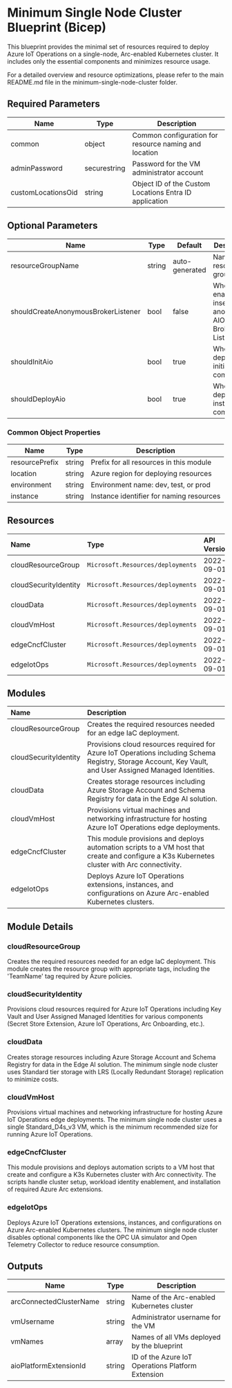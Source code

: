 <!-- BEGIN_BICEP_DOCS -->
<!-- markdown-table-prettify-ignore-start -->
<!-- markdownlint-disable MD033 -->

# Minimum Single Node Cluster Blueprint (Bicep)

This blueprint provides the minimal set of resources required to deploy Azure IoT Operations on a single-node, Arc-enabled Kubernetes cluster. It includes only the essential components and minimizes resource usage.

For a detailed overview and resource optimizations, please refer to the main README.md file in the minimum-single-node-cluster folder.

## Required Parameters

| Name | Type | Description |
|------|------|-------------|
| common | object | Common configuration for resource naming and location |
| adminPassword | securestring | Password for the VM administrator account |
| customLocationsOid | string | Object ID of the Custom Locations Entra ID application |

## Optional Parameters

| Name | Type | Default | Description |
|------|------|---------|-------------|
| resourceGroupName | string | auto-generated | Name of the resource group |
| shouldCreateAnonymousBrokerListener | bool | false | Whether to enable an insecure anonymous AIO MQ Broker Listener |
| shouldInitAio | bool | true | Whether to deploy initial AIO components |
| shouldDeployAio | bool | true | Whether to deploy AIO instance components |

### Common Object Properties

| Name | Type | Description |
|------|------|-------------|
| resourcePrefix | string | Prefix for all resources in this module |
| location | string | Azure region for deploying resources |
| environment | string | Environment name: dev, test, or prod |
| instance | string | Instance identifier for naming resources |

## Resources

|Name|Type|API Version|
| :--- | :--- | :--- |
|cloudResourceGroup|`Microsoft.Resources/deployments`|2022-09-01|
|cloudSecurityIdentity|`Microsoft.Resources/deployments`|2022-09-01|
|cloudData|`Microsoft.Resources/deployments`|2022-09-01|
|cloudVmHost|`Microsoft.Resources/deployments`|2022-09-01|
|edgeCncfCluster|`Microsoft.Resources/deployments`|2022-09-01|
|edgeIotOps|`Microsoft.Resources/deployments`|2022-09-01|

## Modules

|Name|Description|
| :--- | :--- |
|cloudResourceGroup|Creates the required resources needed for an edge IaC deployment.|
|cloudSecurityIdentity|Provisions cloud resources required for Azure IoT Operations including Schema Registry, Storage Account, Key Vault, and User Assigned Managed Identities.|
|cloudData|Creates storage resources including Azure Storage Account and Schema Registry for data in the Edge AI solution.|
|cloudVmHost|Provisions virtual machines and networking infrastructure for hosting Azure IoT Operations edge deployments.|
|edgeCncfCluster|This module provisions and deploys automation scripts to a VM host that create and configure a K3s Kubernetes cluster with Arc connectivity.|
|edgeIotOps|Deploys Azure IoT Operations extensions, instances, and configurations on Azure Arc-enabled Kubernetes clusters.|

## Module Details

### cloudResourceGroup

Creates the required resources needed for an edge IaC deployment. This module creates the resource group with appropriate tags, including the 'TeamName' tag required by Azure policies.

### cloudSecurityIdentity

Provisions cloud resources required for Azure IoT Operations including Key Vault and User Assigned Managed Identities for various components (Secret Store Extension, Azure IoT Operations, Arc Onboarding, etc.).

### cloudData

Creates storage resources including Azure Storage Account and Schema Registry for data in the Edge AI solution. The minimum single node cluster uses Standard tier storage with LRS (Locally Redundant Storage) replication to minimize costs.

### cloudVmHost

Provisions virtual machines and networking infrastructure for hosting Azure IoT Operations edge deployments. The minimum single node cluster uses a single Standard_D4s_v3 VM, which is the minimum recommended size for running Azure IoT Operations.

### edgeCncfCluster

This module provisions and deploys automation scripts to a VM host that create and configure a K3s Kubernetes cluster with Arc connectivity. The scripts handle cluster setup, workload identity enablement, and installation of required Azure Arc extensions.

### edgeIotOps

Deploys Azure IoT Operations extensions, instances, and configurations on Azure Arc-enabled Kubernetes clusters. The minimum single node cluster disables optional components like the OPC UA simulator and Open Telemetry Collector to reduce resource consumption.

## Outputs

| Name | Type | Description |
|------|------|-------------|
| arcConnectedClusterName | string | Name of the Arc-enabled Kubernetes cluster |
| vmUsername | string | Administrator username for the VM |
| vmNames | array | Names of all VMs deployed by the blueprint |
| aioPlatformExtensionId | string | ID of the Azure IoT Operations Platform Extension |

<!-- markdown-table-prettify-ignore-end -->
<!-- END_BICEP_DOCS -->
